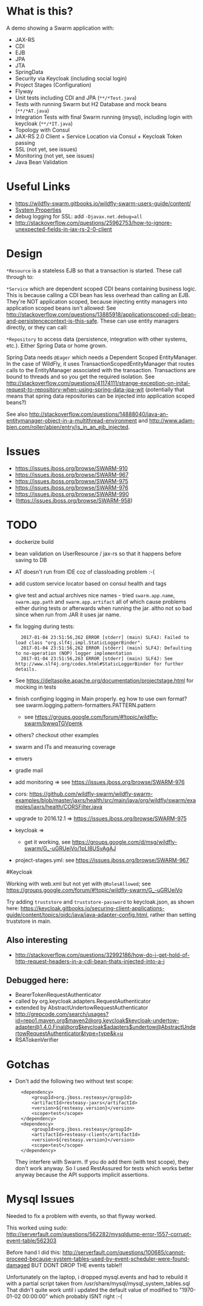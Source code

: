 # What is this?

A demo showing a Swarm application with:

- JAX-RS
- CDI
- EJB
- JPA
- JTA
- SpringData
- Security via Keycloak (including social login)
- Project Stages (Configuration)
- Flyway
- Unit tests including CDI and JPA (`**/*Test.java`)
- Tests with running Swarm but H2 Database and mock beans (`**/*AT.java`)
- Integration Tests with final Swarm running (mysql), including login with keycloak (`**/*IT.java`)
- Topology with Consul
- JAX-RS 2.0 Client + Service Location via Consul + Keycloak Token passing 
- SSL (not yet, see issues)
- Monitoring (not yet, see issues)
- Java Bean Validation

# Useful Links

- https://wildfly-swarm.gitbooks.io/wildfly-swarm-users-guide/content/
- [System Properties](https://wildfly-swarm.gitbooks.io/wildfly-swarm-users-guide/content/configuration_properties.html)
- debug logging for SSL: add `-Djavax.net.debug=all`
- http://stackoverflow.com/questions/25962753/how-to-ignore-unexpected-fields-in-jax-rs-2-0-client

# Design

`*Resource` is a stateless EJB so that a transaction is started.  These call through to:

`*Service` which are dependent scoped CDI beans containing business logic. This is because calling a CDI 
bean has less overhead than calling an EJB. They're NOT application scoped, because injecting entity 
managers into application scoped beans isn't allowed: See 
http://stackoverflow.com/questions/13885918/applicationscoped-cdi-bean-and-persistencecontext-is-this-safe. 
These can use entity managers directly, or they can call:

`*Repository` to access data (persistence, integration with other systems, etc.). Either Spring Data or home grown.

Spring Data needs `@Eager` which needs a Dependent Scoped EntityManager. 
In the case of WildFly, it uses TransactionScopedEntityManager that routes calls to the 
EntityManager associated with the transaction. Transactions are bound to threads and so you get the 
required isolation. See 
http://stackoverflow.com/questions/41174111/strange-exception-on-inital-request-to-repository-when-using-spring-data-jpa-wit
(potentially that means that spring data repositories can be injected into application scoped beans?)

See also http://stackoverflow.com/questions/14888040/java-an-entitymanager-object-in-a-multithread-environment 
and http://www.adam-bien.com/roller/abien/entry/is_in_an_ejb_injected.

# Issues

- https://issues.jboss.org/browse/SWARM-910
- https://issues.jboss.org/browse/SWARM-967
- https://issues.jboss.org/browse/SWARM-975
- https://issues.jboss.org/browse/SWARM-976
- https://issues.jboss.org/browse/SWARM-990
- (https://issues.jboss.org/browse/SWARM-958)

# TODO

- dockerize build
- bean validation on UserResource / jax-rs so that it happens before saving to DB
- AT doesn't run from IDE coz of classloading problem :-(
- add custom service locator based on consul health and tags
- give test and actual archives nice names - tried `swarm.app.name`, `swarm.app.path` and `swarm.app.artifact` all of which cause problems either during tests or afterwards when running the jar. altho not so bad since when run from JAR it uses jar name.
- fix logging during tests:

        2017-01-04 23:51:56,262 ERROR [stderr] (main) SLF4J: Failed to load class "org.slf4j.impl.StaticLoggerBinder".
        2017-01-04 23:51:56,262 ERROR [stderr] (main) SLF4J: Defaulting to no-operation (NOP) logger implementation
        2017-01-04 23:51:56,263 ERROR [stderr] (main) SLF4J: See http://www.slf4j.org/codes.html#StaticLoggerBinder for further details.

- See https://deltaspike.apache.org/documentation/projectstage.html for mocking in tests
- finish configing logging in Main properly. eg how to use own format? see swarm.logging.pattern-formatters.PATTERN.pattern 
  - see https://groups.google.com/forum/#!topic/wildfly-swarm/bwwqTGVpemk
- others? checkout other examples
- swarm and ITs and measuring coverage
- envers
- gradle mail
- add monitoring => see https://issues.jboss.org/browse/SWARM-976
- cors: https://github.com/wildfly-swarm/wildfly-swarm-examples/blob/master/jaxrs/health/src/main/java/org/wildfly/swarm/examples/jaxrs/health/CORSFilter.java
- upgrade to 2016.12.1 => https://issues.jboss.org/browse/SWARM-975
- keycloak => 
  - get it working, see https://groups.google.com/d/msg/wildfly-swarm/G_-uGRUeiVo/1pLI8USvAgAJ
- project-stages.yml: see https://issues.jboss.org/browse/SWARM-967

#Keycloak

Working with web.xml but not yet with `@RolesAllowed`; see https://groups.google.com/forum/#!topic/wildfly-swarm/G_-uGRUeiVo

Try adding `truststore` and `truststore-password` to keycloak.json, as shown here: https://keycloak.gitbooks.io/securing-client-applications-guide/content/topics/oidc/java/java-adapter-config.html, rather than setting truststore in main.

## Also interesting

- http://stackoverflow.com/questions/32992186/how-do-i-get-hold-of-http-request-headers-in-a-cdi-bean-thats-injected-into-a-j

## Debugged here:

- BearerTokenRequestAuthenticator
- called by org.keycloak.adapters.RequestAuthenticator
- extended by AbstractUndertowRequestAuthenticator
- http://grepcode.com/search/usages?id=repo1.maven.org$maven2@org.keycloak$keycloak-undertow-adapter@1.4.0.Final@org$keycloak$adapters$undertow@AbstractUndertowRequestAuthenticator&type=type&k=u
- RSATokenVerifier

# Gotchas

- Don't add the following two without test scope:

        <dependency>
            <groupId>org.jboss.resteasy</groupId>
            <artifactId>resteasy-jaxrs</artifactId>
            <version>${resteasy.version}</version>
            <scope>test</scope>
        </dependency>
        <dependency>
            <groupId>org.jboss.resteasy</groupId>
            <artifactId>resteasy-client</artifactId>
            <version>${resteasy.version}</version>
            <scope>test</scope>
        </dependency>

  They interfere with Swarm. If you do add them (with test scope), they don't work anyway. So I used RestAssured for tests
  which works better anyway because the API supports implicit assertions.

# Mysql Issues

Needed to fix a problem with events, so that flyway worked.

This worked using sudo: http://serverfault.com/questions/562282/mysqldump-error-1557-corrupt-event-table/562303

Before hand I did this: http://serverfault.com/questions/100685/cannot-proceed-because-system-tables-used-by-event-scheduler-were-found-damaged 
BUT DONT DROP THE events table!!

Unfortunately on the laptop, i dropped mysql.events and had to rebuild it with a partial script taken from /usr/share/mysql/mysql_system_tables.sql
That didn't quite work until i updated the default value of modified to "1970-01-02 00:00:00" which probably ISNT right :-(

